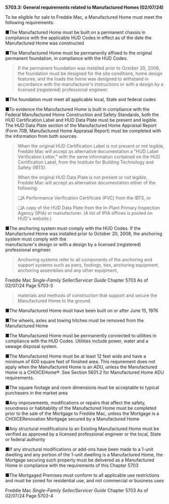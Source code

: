 **5703.3: General requirements related to Manufactured Homes
(02/07/24)**

To be eligible for sale to Freddie Mac, a Manufactured Home must meet
the following requirements:

■The Manufactured Home must be built on a permanent chassis in
compliance with the applicable HUD Codes in effect as of the date the
Manufactured Home was constructed

■The Manufactured Home must be permanently affixed to the original
permanent foundation, in compliance with the HUD Codes.

> If the permanent foundation was installed prior to October 20, 2008,
> the foundation must be designed for the site conditions, home design
> features, and the loads the home was designed to withstand in
> accordance with the manufacturer's instructions or with a design by a
> licensed (registered) professional engineer.

■The foundation must meet all applicable local, State and federal codes

■To evidence the Manufactured Home is built in compliance with the
Federal Manufactured Home Construction and Safety Standards, both the
HUD Certification Label and HUD Data Plate must be present and legible.
The HUD Data Plate section of the Manufactured Home Appraisal Report
(Form 70B, Manufactured Home Appraisal Report) must be completed with
the information from both sources.

> When the original HUD Certification Label is not present or not
> legible, Freddie Mac will accept as alternative documentation a "HUD
> Label Verification Letter," with the same information contained on the
> HUD Certification Label, from the Institute for Building Technology
> and Safety (IBTS).
>
> When the original HUD Data Plate is not present or not legible,
> Freddie Mac will accept as alternative documentation either of the
> following:
>
> ❑A Performance Verification Certificate (PVC) from the IBTS, or
>
> ❑A copy of the HUD Data Plate from the In-Plant Primary Inspection
> Agency (IPIA) or manufacturer. (A list of IPIA offices is posted on
> HUD's website.)

■The anchoring system must comply with the HUD Codes. If the
Manufactured Home was installed prior to October 20, 2008, the anchoring
system must comply with the\
manufacturer's design or with a design by a licensed (registered)
professional engineer.

> Anchoring systems refer to all components of the anchoring and support
> systems such as piers, footings, ties, anchoring equipment, anchoring
> assemblies and any other equipment,

Freddie Mac *Single-Family Seller/Servicer Guide* Chapter 5703 As of
02/07/24 Page 5703-3

> materials and methods of construction that support and secure the
> Manufactured Home to the ground.

■The Manufactured Home must have been built on or after June 15, 1976

■The wheels, axles and towing hitches must be removed from the
Manufactured Home

■The Manufactured Home must be permanently connected to utilities in
compliance with the HUD Codes. Utilities include power, water and a
sewage disposal system.

■The Manufactured Home must be at least 12 feet wide and have a minimum
of 600 square feet of finished area. This requirement does not apply
when the Manufactured Home is an ADU, unless the Manufactured Home is a
CHOICEHome®. See Section 5601.2 for Manufactured Home ADU requirements.

■The square footage and room dimensions must be acceptable to typical
purchasers in the market area

■Any improvements, modifications or repairs that affect the safety,
soundness or habitability of the Manufactured Home must be completed
prior to the sale of the Mortgage to Freddie Mac, unless the Mortgage is
a CHOICERenovation Mortgage secured by a Manufactured Home

■Any structural modifications to an Existing Manufactured Home must be
verified as approved by a licensed professional engineer or the local,
State or federal authority

■If any structural modifications or add-ons have been made to a 1-unit
dwelling and any portion of the 1-unit dwelling is a Manufactured Home,
the Mortgage securing such property must be delivered as a Manufactured
Home in compliance with the requirements of this Chapter 5703

■The Mortgaged Premises must conform to all applicable use restrictions
and must be zoned for residential use, and not commercial or business
uses

Freddie Mac *Single-Family Seller/Servicer Guide* Chapter 5703 As of
02/07/24 Page 5703-4
